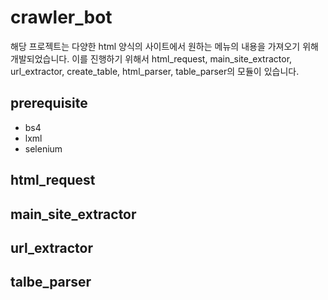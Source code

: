 # crawler_bot
해당 프로젝트는 다양한 html 양식의 사이트에서 원하는 메뉴의 내용을 가져오기 위해 개발되었습니다.
이를 진행하기 위해서 html_request, main_site_extractor, url_extractor, create_table, html_parser, table_parser의 모듈이 있습니다.

## prerequisite 
- bs4
- lxml 
- selenium


## html_request

## main_site_extractor

## url_extractor 

## talbe_parser


